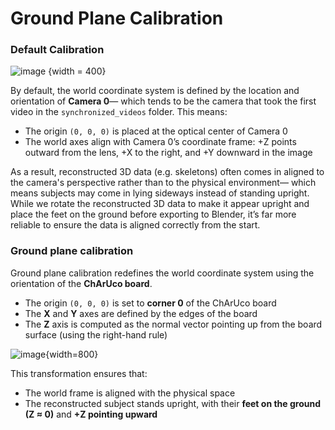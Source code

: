 # Ground Plane Calibration

### Default Calibration
![image](cam0_as_origin_v2.png) {width = 400}

By default, the world coordinate system is defined by the location and orientation of **Camera 0**— which tends to be the camera that took the first video in the `synchronized_videos` folder. This means:
- The origin `(0, 0, 0)` is placed at the optical center of Camera 0
- The world axes align with Camera 0’s coordinate frame: +Z points outward from the lens, +X to the right, and +Y downward in the image

As a result, reconstructed 3D data (e.g. skeletons) often comes in aligned to the camera's perspective rather than to the physical environment— which means subjects may come in lying sideways instead of standing upright.
While we rotate the reconstructed 3D data to make it appear upright and place the feet on the ground before exporting to Blender, it’s far more reliable to ensure the data is aligned correctly from the start.

### Ground plane calibration
Ground plane calibration redefines the world coordinate system using the orientation of the **ChArUco board**.

- The origin `(0, 0, 0)` is set to **corner 0** of the ChArUco board
- The **X** and **Y** axes are defined by the edges of the board
- The **Z** axis is computed as the normal vector pointing up from the board surface (using the right-hand rule)

![image](charuco_as_groundplane.png){width=800}

This transformation ensures that:
- The world frame is aligned with the physical space
- The reconstructed subject stands upright, with their **feet on the ground (Z ≈ 0)** and **+Z pointing upward**
